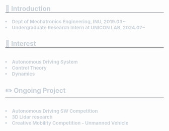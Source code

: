 <div style="text-align: left;"> 
    <h2 style="border-bottom: 1px solid #21262d; color: #c9d1d9;"> 👋 Introduction </h2>  
    <div style="font-weight: 700; font-size: 15px; text-align: left; color: #c9d1d9;"> <li> Dept of Mechatronics Engineering, INU, 2019.03~</li><li> Undergraduate Research Intern at UNICON LAB, 2024.07~ </div> 
    </div>
    <div style="text-align: left;">
    <h2 style="border-bottom: 1px solid #21262d; color: #c9d1d9;">   👀 Interest </h2> <br> 
     <div style="font-weight: 700; font-size: 15px; text-align: left; color: #c9d1d9;"> <li> Autonomous Driving System</li><li> Control Theory<li> Dynamics </div>
    </div>
    <div style="text-align: left;">
    <h2 style="border-bottom: 1px solid #21262d; color: #c9d1d9;">   ✏️ Ongoing Project  </h2> <br> 
     <div style="font-weight: 700; font-size: 15px; text-align: left; color: #c9d1d9;"> <li> Autonomous Driving SW Competition</li><li> 3D Lidar research<li>Creative Mobility Competition - Unmanned Vehicle   </div> 
